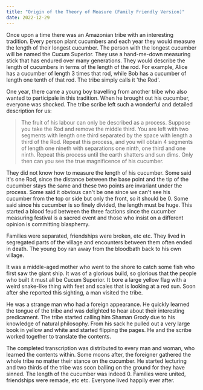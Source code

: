 ```yaml
---
title: "Origin of the Theory of Measure (Family Friendly Version)"
date: 2022-12-29
---
```


Once upon a time there was an Amazonian tribe with an interesting tradition. Every person plant cucumbers and each year they would measure the length of their longest cucumber. The person with the longest cucumber will be named the Cucum Superior. They use a hand-me-down measuring stick that has endured over many generations. They would describe the length of cucumbers in terms of the length of the rod. For example, Alice has a cucumber of length 3 times that rod, while Bob has a cucumber of length one tenth of that rod. The tribe simply calls it 'the Rod'.

One year, there came a young boy travelling from another tribe who also wanted to participale in this tradition. When he brought out his cucumber, everyone was shocked. The tribe scribe left such a wonderful and detailed description for us:

> The fruit of his labour can only be described as a process. Suppose you take the Rod and remove the middle third. You are left with two segments with length one third separated by the space with length a third of the Rod. Repeat this process, and you will obtain 4 segments of length one nineth with separations one ninth, one third and one ninth. Repeat this process until the earth shatters and sun dims. Only then can you see the true magnificence of his cucumber.

They did not know how to measure the length of his cucumber. Some said it's one Rod, since the distance between the base point and the tip of the cucumber stays the same and these two points are invariant under the process. Some said it obvious can't be one since we can't see his cucumber from the top or side but only the front, so it should be 0. Some said since his cucumber is so finely divided, the length must be huge. This started a blood feud between the three factions since the cucumber measuring festival is a sacred event and those who insist on a different opinion is committing blasphemy.

Families were separated, friendships were broken, etc etc. They lived in segregated parts of the village and encounters between them often ended in death. The young boy ran away from the bloodbath back to his own village.

It was a middle-aged mother who went to the shore to catch some fish who first saw the giant ship. It was of a glorious build, so glorious that the people who built it must all be Cucum Superior. It bore a large yellow flag with a weird snake-like thing with feet and scales that is looking at a red sun. Soon after she reported this sighting, a man visited the tribe. 

He was a strange man who had a foreign appearance. He quickly learned the tongue of the tribe and was delighted to hear about their interesting predicament. The tribe started calling him Shaman Grody due to his knowledge of natural philosophy. From his sack he pulled out a very large book in yellow and white and started flipping the pages. He and the scribe worked together to translate the contents.

The completed transcription was distributed to every man and woman, who learned the contents within. Some moons after, the foreigner gathered the whole tribe no matter their stance on the cucumber. He started lecturing and two thirds of the tribe was soon balling on the ground for they have sinned. The length of the cucumber was indeed 0. Families were united, friendships were remade, etc etc. Everyone lived happily ever after.